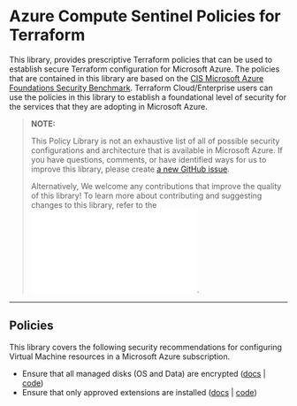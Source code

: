 # Azure Compute Sentinel Policies for Terraform
This library, provides prescriptive Terraform policies that can be used to establish secure Terraform configuration for Microsoft Azure. The policies that are contained in this library are based on the [CIS Microsoft Azure Foundations Security Benchmark](https://www.cisecurity.org/benchmark/azure). Terraform Cloud/Enterprise users can use the policies in this library to establish a foundational level of security for the services that they are adopting in Microsoft Azure.

> **NOTE:**
>
> This Policy Library is not an exhaustive list of all of possible security configurations and architecture that is available in Microsoft Azure. If you have questions, comments, or have identified ways for us to improve this library, please create [a new GitHub issue](https://github.com/hashicorp/policy-library-azure-compute-terraform/issues/new/choose).
>
> Alternatively, We welcome any contributions that improve the quality of this library! To learn more about contributing and suggesting changes to this library, refer to the ![contributing guide](CONTRIBUTING.md).

---

## Policies
This library covers the following security recommendations for configuring Virtual Machine resources in a Microsoft Azure subscription.

-  Ensure that all managed disks (OS and Data) are encrypted ([docs](https://github.com/rclark/policy-library-azure-compute-terraform-policies/blob/main/docs/policies/managed-disk-encryption-is-enabled.md) | [code](https://github.com/rclark/policy-library-azure-compute-terraform-policies/blob/main/policies/managed-disk-encryption-is-enabled/managed-disk-encryption-is-enabled.sentinel))
-  Ensure that only approved extensions are installed ([docs](https://github.com/rclark/policy-library-azure-compute-terraform-policies/blob/main/docs/policies/only-approved-extensions-are-installed.md) | [code](https://github.com/rclark/policy-library-azure-compute-terraform-policies/blob/main/policies/only-approved-extensions-are-installed/only-approved-extensions-are-installed.sentinel))

